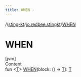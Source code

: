 ```yaml
---
title: WHEN -
---
```

//[sting-kt](../index.md)/[io.redbee.stingkt](index.md)/[WHEN](-w-h-e-n.md)



# WHEN  
[jvm]  
Content  
fun <[T](-w-h-e-n.md)> [WHEN](-w-h-e-n.md)(block: () -> [T](-w-h-e-n.md)): [T](-w-h-e-n.md)  



